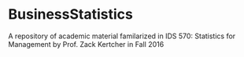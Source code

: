 # BusinessStatistics
A repository of academic material familarized in IDS 570: Statistics for Management by Prof. Zack Kertcher in Fall 2016
